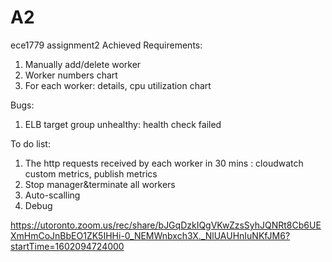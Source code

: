 # A2
ece1779 assignment2
Achieved Requirements:
1. Manually add/delete worker
2. Worker numbers chart
3. For each worker: details, cpu utilization chart

Bugs:
1. ELB target group unhealthy: health check failed

To do list:
1. The http requests received by each worker in 30 mins : cloudwatch custom metrics, publish metrics
2. Stop manager&terminate all workers
3. Auto-scalling
4. Debug

https://utoronto.zoom.us/rec/share/bJGqDzkIQgVKwZzsSyhJQNRt8Cb6UEXmHmCoJnBbEO1ZK5IHHi-0_NEMWnbxch3X._NlUAUHnIuNKfJM6?startTime=1602094724000
